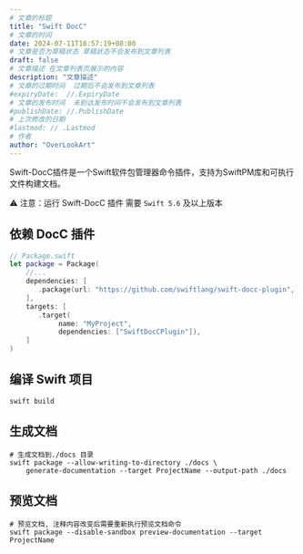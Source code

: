 ```yaml
---
# 文章的标题
title: "Swift DocC"
# 文章的时间
date: 2024-07-11T16:57:19+08:00
# 文章是否为草稿状态 草稿状态不会发布到文章列表
draft: false
# 文章描述 在文章列表页展示的内容
description: "文章描述"
# 文章的过期时间  过期后不会发布到文章列表
#expiryDate:  //.ExpiryDate
# 文章的发布时间  未到达发布时间不会发布到文章列表
#publishDate: //.PublishDate
# 上次修改的日期
#lastmod: // .Lastmod
# 作者
author: "OverLookArt"
---
```


Swift-DocC插件是一个Swift软件包管理器命令插件，支持为SwiftPM库和可执行文件构建文档。

⚠️ 注意：运行 Swift-DocC 插件 需要 `Swift 5.6` 及以上版本

## 依赖 DocC 插件

``` swift
// Package.swift
let package = Package(
    //...
    dependencies: [
       .package(url: "https://github.com/swiftlang/swift-docc-plugin", from: "1.3.0"),
    ],
    targets: [
       .target(
            name: "MyProject",
            dependencies: ["SwiftDocCPlugin"]),
    ]
)

```

## 编译 Swift 项目

``` shell
swift build
```

## 生成文档

``` shell
# 生成文档到./docs 目录
swift package --allow-writing-to-directory ./docs \
    generate-documentation --target ProjectName --output-path ./docs

```

## 预览文档

``` shell
# 预览文档, 注释内容改变后需要重新执行预览文档命令
swift package --disable-sandbox preview-documentation --target ProjectName 

```
